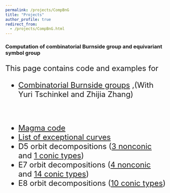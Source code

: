 ```yaml
---
permalink: /projects/CompBnG
title: "Projects"
author_profile: true
redirect_from: 
  - /projects/CompBnG.html
---
```


### Computation of combinatorial Burnside group and equivariant symbol group

<font size="5">

This page contains code and examples for  
<ul>
<li>
<a href="http://kaiqi-yang1994.github.io/files/bcn/bcn.pdf">Combinatorial Burnside groups</a> ,(With Yuri Tschinkel and Zhijia Zhang)
</ul>


<br>



<ul>
<li><a href="http://kaiqi-yang1994.github.io/files/bcn/BrutalBC.txt">Magma code</a></li>
<li><a href="http://www.cims.nyu.edu/~tschinke/papers/yuri/18h1dp/magma/list.html">List of exceptional curves</a></li>
<li> D5 orbit decompositions (<a href="http://www.cims.nyu.edu/~tschinke/papers/yuri/18h1dp/magma/d5-nonconic.html">3 nonconic</a>
and <a href="http://www.cims.nyu.edu/~tschinke/papers/yuri/18h1dp/magma/d5-conic.html">1 conic types</a>)</li>
<li>E7 orbit decompositions 
(<a href="http://www.cims.nyu.edu/~tschinke/papers/yuri/18h1dp/magma/e7-nonconic.html">4 nonconic</a> and 
<a href="http://www.cims.nyu.edu/~tschinke/papers/yuri/18h1dp/magma/e7-conic.html">14 conic types</a>)</li>
<li>E8 orbit decompositions (<a href="http://www.cims.nyu.edu/~tschinke/papers/yuri/18h1dp/magma/e8-conic.html">10 conic types</a>) </li>
</ul>

</font>

</body>
</html>





